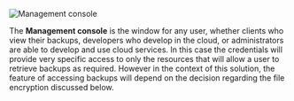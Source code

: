 ![Management console](https://now-static-demos-dfseyqojm.now.sh/png/management-console.png)

The **Management console** is the window for any user, whether clients who view their backups, developers who develop in the cloud, or administrators are able to develop and use cloud services. In this case the credentials will provide very specific access to only the resources that will allow a user to retrieve backups as required. However in the context of this solution, the feature of accessing backups will depend on the decision regarding the file encryption discussed below.